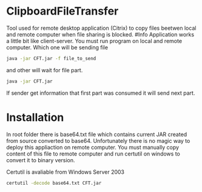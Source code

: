 # ClipboardFileTransfer
Tool used for remote desktop application (Citrix) to copy files beetwen local and remote computer when file sharing is blocked.
#Info
Application works a little bit like client-server. You must run program on local and remote computer. Which one will be sending file 
```sh
java -jar CFT.jar -f file_to_send
```

and other will wait for file part.

```sh
java -jar CFT.jar
```

If sender get information that first part was consumed it will send next part.
# Installation
In root folder there is base64.txt file which contains current JAR created from source converted to base64. Unfortunately there is no magic way to deploy this appliaction on remote computer. You must manually copy content of this file to remote computer and run certutil on windows to convert it to binary version.

Certutil is avaliable from Windows Server 2003
```sh
certutil -decode base64.txt CFT.jar
```


